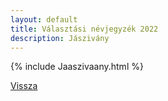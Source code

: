 ```yaml
---
layout: default
title: Választási névjegyzék 2022
description: Jászivány
---
```


{% include Jaaszivaany.html %}

[Vissza](./)
